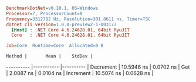 ``` ini

BenchmarkDotNet=v0.10.1, OS=Windows
Processor=?, ProcessorCount=8
Frequency=3312782 Hz, Resolution=301.8611 ns, Timer=TSC
dotnet cli version=1.0.0-preview2-1-003177
  [Host] : .NET Core 4.6.24628.01, 64bit RyuJIT
  Core   : .NET Core 4.6.24628.01, 64bit RyuJIT

Job=Core  Runtime=Core  Allocated=0 B  

```
    Method |       Mean |    StdDev |
---------- |----------- |---------- |
 Decrement | 10.5946 ns | 0.0702 ns |
       Get |  2.0087 ns | 0.0104 ns |
 Increment | 10.5074 ns | 0.0628 ns |
